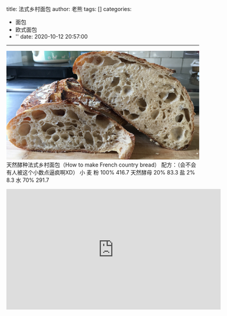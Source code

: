 title: 法式乡村面包
author: 老熊
tags: []
categories:
  - 面包
  - 欧式面包
  - ''
date: 2020-10-12 20:57:00
---
![](/images/pasted-1.jpg)
天然酵种法式乡村面包（How to make French country bread）
配方：（会不会有人被这个小数点逼疯啊XD）
小  麦 粉    100%     416.7
天然酵母	 20%     83.3
盐	           2%     8.3
水	         70%	    291.7

<iframe width="560" height="315" src="https://www.youtube.com/embed/5psUIcBhaIQ" frameborder="0" allow="accelerometer; autoplay; clipboard-write; encrypted-media; gyroscope; picture-in-picture" allowfullscreen></iframe>